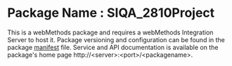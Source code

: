 # Package Name : SIQA_2810Project
This is a webMethods package and requires a webMethods Integration Server to host it. Package versioning and configuration can be found in the package [manifest](./SIQA_2810Project/manifest.v3) file. Service and API documentation is available on the package's home page http://&lt;server&gt;:&lt;port&gt;/&lt;packagename>.